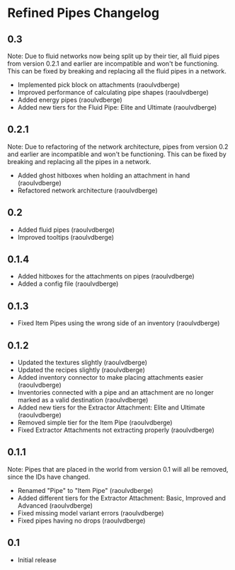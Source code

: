 # Refined Pipes Changelog

## 0.3
Note: Due to fluid networks now being split up by their tier, all fluid pipes from version 0.2.1 and earlier are incompatible and won't be functioning. This can be fixed by breaking and replacing all the fluid pipes in a network.

- Implemented pick block on attachments (raoulvdberge)
- Improved performance of calculating pipe shapes (raoulvdberge)
- Added energy pipes (raoulvdberge)
- Added new tiers for the Fluid Pipe: Elite and Ultimate (raoulvdberge)

## 0.2.1
Note: Due to refactoring of the network architecture, pipes from version 0.2 and earlier are incompatible and won't be functioning. This can be fixed by breaking and replacing all the pipes in a network.

- Added ghost hitboxes when holding an attachment in hand (raoulvdberge)
- Refactored network architecture (raoulvdberge)

## 0.2
- Added fluid pipes (raoulvdberge)
- Improved tooltips (raoulvdberge)

## 0.1.4
- Added hitboxes for the attachments on pipes (raoulvdberge)
- Added a config file (raoulvdberge)

## 0.1.3
- Fixed Item Pipes using the wrong side of an inventory (raoulvdberge)

## 0.1.2
- Updated the textures slightly (raoulvdberge)
- Updated the recipes slightly (raoulvdberge)
- Added inventory connector to make placing attachments easier (raoulvdberge)
- Inventories connected with a pipe and an attachment are no longer marked as a valid destination (raoulvdberge)
- Added new tiers for the Extractor Attachment: Elite and Ultimate (raoulvdberge)
- Removed simple tier for the Item Pipe (raoulvdberge)
- Fixed Extractor Attachments not extracting properly (raoulvdberge)

## 0.1.1
Note: Pipes that are placed in the world from version 0.1 will all be removed, since the IDs have changed.

- Renamed "Pipe" to "Item Pipe" (raoulvdberge)
- Added different tiers for the Extractor Attachment: Basic, Improved and Advanced (raoulvdberge)
- Fixed missing model variant errors (raoulvdberge)
- Fixed pipes having no drops (raoulvdberge)

## 0.1
- Initial release